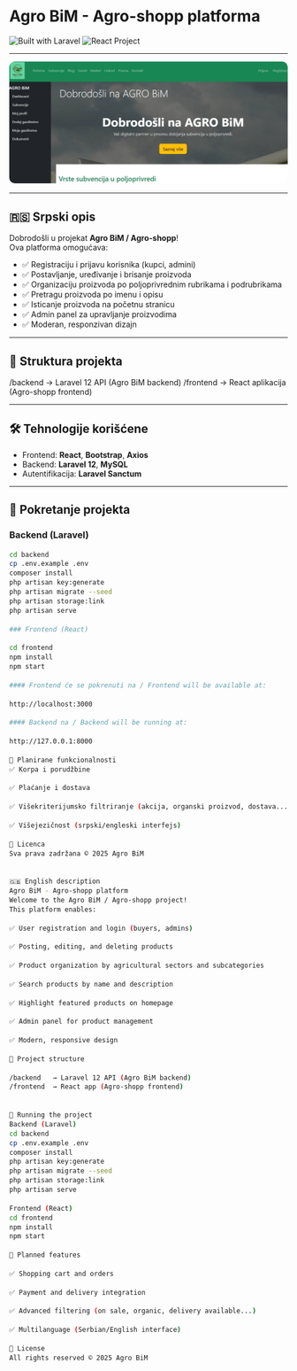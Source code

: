 # Agro BiM - Agro-shopp platforma

![Built with Laravel](https://img.shields.io/badge/Built%20with-Laravel-red)
![React Project](https://img.shields.io/badge/Frontend-React-blue)

---

<img src="frontend/public/images/screenshot.jpeg" alt="Agro BiM Agro-shopp" style="max-width:100%; border-radius:10px;" />

---

## 🇷🇸 Srpski opis

Dobrodošli u projekat **Agro BiM / Agro-shopp**!  
Ova platforma omogućava:

- ✅ Registraciju i prijavu korisnika (kupci, admini)
- ✅ Postavljanje, uređivanje i brisanje proizvoda
- ✅ Organizaciju proizvoda po poljoprivrednim rubrikama i podrubrikama
- ✅ Pretragu proizvoda po imenu i opisu
- ✅ Isticanje proizvoda na početnu stranicu
- ✅ Admin panel za upravljanje proizvodima
- ✅ Moderan, responzivan dizajn

---


## 📂 Struktura projekta
/backend → Laravel 12 API (Agro BiM backend) /frontend → React aplikacija (Agro-shopp frontend)


---

## 🛠 Tehnologije korišćene

- Frontend: **React**, **Bootstrap**, **Axios**
- Backend: **Laravel 12**, **MySQL**
- Autentifikacija: **Laravel Sanctum**

---

## 🚀 Pokretanje projekta

### Backend (Laravel)

```bash
cd backend
cp .env.example .env
composer install
php artisan key:generate
php artisan migrate --seed
php artisan storage:link
php artisan serve

### Frontend (React)

cd frontend
npm install
npm start

#### Frontend će se pokrenuti na / Frontend will be available at:

http://localhost:3000

#### Backend na / Backend will be running at:

http://127.0.0.1:8000

🧩 Planirane funkcionalnosti
✅ Korpa i porudžbine

✅ Plaćanje i dostava

✅ Višekriterijumsko filtriranje (akcija, organski proizvod, dostava...)

✅ Višejezičnost (srpski/engleski interfejs)

📜 Licenca
Sva prava zadržana © 2025 Agro BiM


🇬🇧 English description
Agro BiM - Agro-shopp platform
Welcome to the Agro BiM / Agro-shopp project!
This platform enables:

✅ User registration and login (buyers, admins)

✅ Posting, editing, and deleting products

✅ Product organization by agricultural sectors and subcategories

✅ Search products by name and description

✅ Highlight featured products on homepage

✅ Admin panel for product management

✅ Modern, responsive design

📂 Project structure

/backend   → Laravel 12 API (Agro BiM backend)
/frontend  → React app (Agro-shopp frontend)


🚀 Running the project
Backend (Laravel)
cd backend
cp .env.example .env
composer install
php artisan key:generate
php artisan migrate --seed
php artisan storage:link
php artisan serve

Frontend (React)
cd frontend
npm install
npm start

🧩 Planned features

✅ Shopping cart and orders

✅ Payment and delivery integration

✅ Advanced filtering (on sale, organic, delivery available...)

✅ Multilanguage (Serbian/English interface)

📜 License
All rights reserved © 2025 Agro BiM

